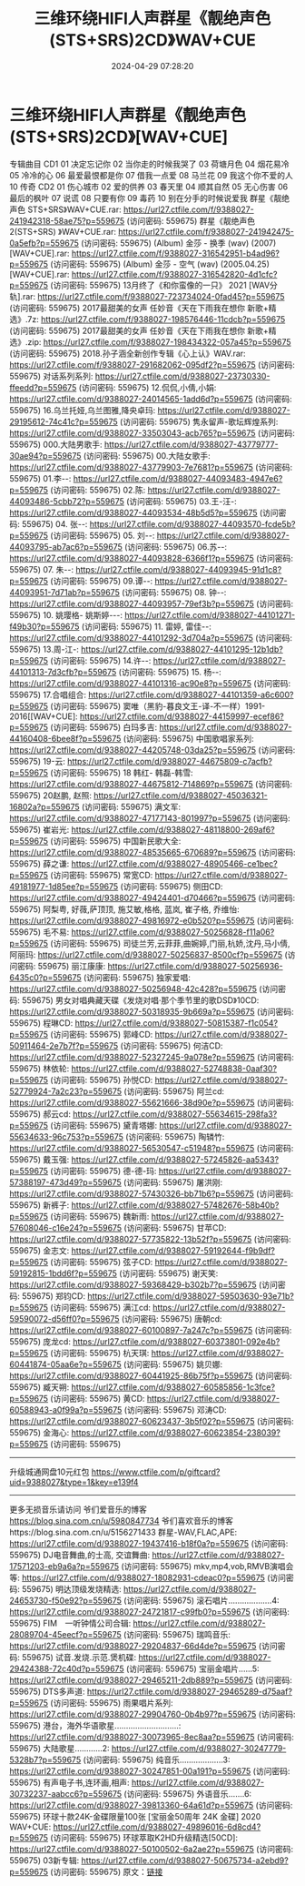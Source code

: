 ﻿---
title: 三维环绕HIFI人声群星《靓绝声色(STS+SRS)2CD》WAV+CUE
date: 2024-04-29 07:28:20
categories: WAV车载音乐、镜像
tags: 华语中文
---
# 三维环绕HIFI人声群星《靓绝声色(STS+SRS)2CD》[WAV+CUE]

专辑曲目
CD1
01 决定忘记你
02 当你走的时候我哭了
03 荷塘月色
04 烟花易冷
05 冷冷的心
06 最爱最恨都是你
07 借我一点爱
08 马兰花
09 我这个你不爱的人
10 传奇
CD2
01 伤心城市
02 爱的供养
03 春天里
04 顺其自然
05 无心伤害
06 最后的枫叶
07 说谎
08 只要有你
09 毒药
10 别在分手的时候说爱我
群星《靓绝声色 STS+SRS》WAV+CUE.rar: https://url27.ctfile.com/f/9388027-241942318-58ae75?p=559675
(访问密码: 559675)
群星《靓绝声色2(STS+SRS) 》WAV+CUE.rar: https://url27.ctfile.com/f/9388027-241942475-0a5efb?p=559675
(访问密码: 559675)
(Album) 金莎 - 换季 (wav) (2007) [WAV+CUE].rar: https://url27.ctfile.com/f/9388027-316542951-b4ad96?p=559675
(访问密码: 559675)
(Album) 金莎 - 空气 (wav) (2005.04.25) [WAV+CUE].rar: https://url27.ctfile.com/f/9388027-316542820-4d1cfc?p=559675
(访问密码: 559675)
13月终了《和你蛮像的一只》 2021 [WAV分轨].rar: https://url27.ctfile.com/f/9388027-723734024-0fad45?p=559675
(访问密码: 559675)
2017最甜美的女声 任妙音《天在下雨我在想你 新歌+精选》.7z: https://url27.ctfile.com/f/9388027-198576446-11cdcb?p=559675
(访问密码: 559675)
2017最甜美的女声 任妙音《天在下雨我在想你 新歌+精选》.zip: https://url27.ctfile.com/f/9388027-198434322-057a45?p=559675
(访问密码: 559675)
2018.孙子涵全新创作专辑《心上认》WAV.rar: https://url27.ctfile.com/f/9388027-291682062-095df2?p=559675
(访问密码: 559675)
对话系列系列: https://url27.ctfile.com/d/9388027-23730330-ffeedd?p=559675
(访问密码: 559675)
12.侃侃,小倩,小娟: https://url27.ctfile.com/d/9388027-24014565-1add6d?p=559675
(访问密码: 559675)
16.乌兰托娅,乌兰图雅,降央卓玛: https://url27.ctfile.com/d/9388027-29195612-74c41c?p=559675
(访问密码: 559675)
隽永留声-歌坛辉煌系列: https://url27.ctfile.com/d/9388027-33503043-acb765?p=559675
(访问密码: 559675)
000.大陆男歌手: https://url27.ctfile.com/d/9388027-43779777-30ae94?p=559675
(访问密码: 559675)
00.大陆女歌手: https://url27.ctfile.com/d/9388027-43779903-7e7681?p=559675
(访问密码: 559675)
01.李--: https://url27.ctfile.com/d/9388027-44093483-4947e6?p=559675
(访问密码: 559675)
02.陈: https://url27.ctfile.com/d/9388027-44093486-5cbb72?p=559675
(访问密码: 559675)
03.王-汪-: https://url27.ctfile.com/d/9388027-44093534-48b5d5?p=559675
(访问密码: 559675)
04. 张--: https://url27.ctfile.com/d/9388027-44093570-fcde5b?p=559675
(访问密码: 559675)
05. 刘--: https://url27.ctfile.com/d/9388027-44093795-ab7ac6?p=559675
(访问密码: 559675)
06.苏--: https://url27.ctfile.com/d/9388027-44093828-6366f1?p=559675
(访问密码: 559675)
07. 朱--: https://url27.ctfile.com/d/9388027-44093945-91d1c8?p=559675
(访问密码: 559675)
09.谭--: https://url27.ctfile.com/d/9388027-44093951-7d71ab?p=559675
(访问密码: 559675)
08. 钟--: https://url27.ctfile.com/d/9388027-44093957-79ef3b?p=559675
(访问密码: 559675)
10. 姚璎格- 姚斯婷---: https://url27.ctfile.com/d/9388027-44101271-f49b30?p=559675
(访问密码: 559675)
11. 雷婷, 雷佳--: https://url27.ctfile.com/d/9388027-44101292-3d704a?p=559675
(访问密码: 559675)
13.周-江-: https://url27.ctfile.com/d/9388027-44101295-12b1db?p=559675
(访问密码: 559675)
14.许--: https://url27.ctfile.com/d/9388027-44101313-7d3cfb?p=559675
(访问密码: 559675)
15. 杨--: https://url27.ctfile.com/d/9388027-44101316-ac90e8?p=559675
(访问密码: 559675)
17.合唱组合: https://url27.ctfile.com/d/9388027-44101359-a6c600?p=559675
(访问密码: 559675)
窦唯（黑豹-暮良文王-译-不一样）1991-2016[[WAV+CUE]: https://url27.ctfile.com/d/9388027-44159997-ecef86?p=559675
(访问密码: 559675)
白玛多吉: https://url27.ctfile.com/d/9388027-44160408-6bee8f?p=559675
(访问密码: 559675)
中国歌唱家系列: https://url27.ctfile.com/d/9388027-44205748-03da25?p=559675
(访问密码: 559675)
19-云: https://url27.ctfile.com/d/9388027-44675809-c7acfb?p=559675
(访问密码: 559675)
18 韩红- 韩磊-韩雪: https://url27.ctfile.com/d/9388027-44675812-714869?p=559675
(访问密码: 559675)
20赵鹏, 赵照: https://url27.ctfile.com/d/9388027-45036321-16802a?p=559675
(访问密码: 559675)
满文军: https://url27.ctfile.com/d/9388027-47177143-801997?p=559675
(访问密码: 559675)
崔岩光: https://url27.ctfile.com/d/9388027-48118800-269af6?p=559675
(访问密码: 559675)
中国新民歌大全: https://url27.ctfile.com/d/9388027-48535665-670689?p=559675
(访问密码: 559675)
薛之谦: https://url27.ctfile.com/d/9388027-48905466-ce1bec?p=559675
(访问密码: 559675)
常宽CD: https://url27.ctfile.com/d/9388027-49181977-1d85ee?p=559675
(访问密码: 559675)
侧田CD: https://url27.ctfile.com/d/9388027-49424401-d70466?p=559675
(访问密码: 559675)
阿梨粤, 好薇,萨顶顶, 施艾敏,格格, 蓝岚, 崔子格, 乔维怡: https://url27.ctfile.com/d/9388027-49816972-e0b520?p=559675
(访问密码: 559675)
毛不易: https://url27.ctfile.com/d/9388027-50256828-f11a06?p=559675
(访问密码: 559675)
司徒兰芳,云菲菲,曲婉婷,门丽,杭娇,沈丹,马小倩,阿丽玛: https://url27.ctfile.com/d/9388027-50256837-8500cf?p=559675
(访问密码: 559675)
丽江康康: https://url27.ctfile.com/d/9388027-50256936-6435c0?p=559675
(访问密码: 559675)
独家爱唱: https://url27.ctfile.com/d/9388027-50256948-42c428?p=559675
(访问密码: 559675)
男女对唱典藏天碟《发烧对唱·那个季节里的歌DSD》10CD: https://url27.ctfile.com/d/9388027-50318935-9b669a?p=559675
(访问密码: 559675)
程琳CD: https://url27.ctfile.com/d/9388027-50815387-f1c054?p=559675
(访问密码: 559675)
郭峰CD: https://url27.ctfile.com/d/9388027-50911464-2e7b7f?p=559675
(访问密码: 559675)
何洁CD: https://url27.ctfile.com/d/9388027-52327245-9a078e?p=559675
(访问密码: 559675)
林依轮: https://url27.ctfile.com/d/9388027-52748838-0aaf30?p=559675
(访问密码: 559675)
孙悦CD: https://url27.ctfile.com/d/9388027-52779924-7a2c23?p=559675
(访问密码: 559675)
阿兰cd: https://url27.ctfile.com/d/9388027-55621666-38d90e?p=559675
(访问密码: 559675)
郝云cd: https://url27.ctfile.com/d/9388027-55634615-298fa3?p=559675
(访问密码: 559675)
黛青塔娜: https://url27.ctfile.com/d/9388027-55634633-96c753?p=559675
(访问密码: 559675)
陶辚竹: https://url27.ctfile.com/d/9388027-56530547-c51948?p=559675
(访问密码: 559675)
戴玉强: https://url27.ctfile.com/d/9388027-57245826-aa5343?p=559675
(访问密码: 559675)
德-德-玛: https://url27.ctfile.com/d/9388027-57388197-473d49?p=559675
(访问密码: 559675)
屠洪刚: https://url27.ctfile.com/d/9388027-57430326-bb71b6?p=559675
(访问密码: 559675)
新裤子: https://url27.ctfile.com/d/9388027-57482676-58b40b?p=559675
(访问密码: 559675)
魏新雨: https://url27.ctfile.com/d/9388027-57608046-c16e24?p=559675
(访问密码: 559675)
甘苹CD: https://url27.ctfile.com/d/9388027-57735822-13b52f?p=559675
(访问密码: 559675)
金志文: https://url27.ctfile.com/d/9388027-59192644-f9b9df?p=559675
(访问密码: 559675)
弦子CD: https://url27.ctfile.com/d/9388027-59192815-1bdd6f?p=559675
(访问密码: 559675)
谢天笑: https://url27.ctfile.com/d/9388027-59368429-b302b7?p=559675
(访问密码: 559675)
郑钧CD: https://url27.ctfile.com/d/9388027-59503630-93e71b?p=559675
(访问密码: 559675)
满江cd: https://url27.ctfile.com/d/9388027-59590072-d56ff0?p=559675
(访问密码: 559675)
唐朝cd: https://url27.ctfile.com/d/9388027-60100897-7a247c?p=559675
(访问密码: 559675)
庞龙cd: https://url27.ctfile.com/d/9388027-60373801-092e4b?p=559675
(访问密码: 559675)
杭天琪: https://url27.ctfile.com/d/9388027-60441874-05aa6e?p=559675
(访问密码: 559675)
姚贝娜: https://url27.ctfile.com/d/9388027-60441925-86b75f?p=559675
(访问密码: 559675)
臧天朔: https://url27.ctfile.com/d/9388027-60585856-1c3fce?p=559675
(访问密码: 559675)
黄CD: https://url27.ctfile.com/d/9388027-60588943-a0f99a?p=559675
(访问密码: 559675)
邓涛CD: https://url27.ctfile.com/d/9388027-60623437-3b5f02?p=559675
(访问密码: 559675)
金海心: https://url27.ctfile.com/d/9388027-60623854-238039?p=559675
(访问密码: 559675)
**************************************************************************
升级城通网盘10元红包 https://www.ctfile.com/p/giftcard?uid=9388027&type=1&key=e139f4
**************************
更多无损音乐请访问
爷们爱音乐的博客
https://blog.sina.com.cn/u/5980847734
爷们喜欢音乐的博客https://blog.sina.com.cn/u/5156271433
群星-WAV,FLAC,APE: https://url27.ctfile.com/d/9388027-19437416-b18f0a?p=559675
(访问密码: 559675)
DJ电音舞曲,的士高, 交谊舞曲: https://url27.ctfile.com/d/9388027-17571203-eb9a6a?p=559675
(访问密码: 559675)
mkv,mp4,vob,RMVB演唱会等: https://url27.ctfile.com/d/9388027-18082931-cdeac0?p=559675
(访问密码: 559675)
明达顶级发烧精选: https://url27.ctfile.com/d/9388027-24653730-f50e92?p=559675
(访问密码: 559675)
滚石唱片...................4: https://url27.ctfile.com/d/9388027-24721817-c99fb0?p=559675
(访问密码: 559675)
FIM　一听钟情公司合辑: https://url27.ctfile.com/d/9388027-28089704-45eecf?p=559675
(访问密码: 559675)
瑞鸣音乐: https://url27.ctfile.com/d/9388027-29204837-66d4de?p=559675
(访问密码: 559675)
试音.发烧.示范.煲机碟: https://url27.ctfile.com/d/9388027-29424388-72c40d?p=559675
(访问密码: 559675)
宝丽金唱片......5: https://url27.ctfile.com/d/9388027-29465211-2db889?p=559675
(访问密码: 559675)
DTS多声道: https://url27.ctfile.com/d/9388027-29465289-d75aaf?p=559675
(访问密码: 559675)
雨果唱片系列: https://url27.ctfile.com/d/9388027-29904760-0b4b97?p=559675
(访问密码: 559675)
港台，海外华语歌星............................: https://url27.ctfile.com/d/9388027-30073965-8ec8aa?p=559675
(访问密码: 559675)
大陆歌星............2: https://url27.ctfile.com/d/9388027-30247779-5328b7?p=559675
(访问密码: 559675)
纯音乐...................3: https://url27.ctfile.com/d/9388027-30247851-00a191?p=559675
(访问密码: 559675)
有声电子书,连环画,相声: https://url27.ctfile.com/d/9388027-30732237-aabcc6?p=559675
(访问密码: 559675)
外语音乐.......6: https://url27.ctfile.com/d/9388027-39813360-64a61d?p=559675
(访问密码: 559675)
环球十款24K-金碟限量100张 [宝丽金50周年 24K 金碟] 2020 WAV+CUE: https://url27.ctfile.com/d/9388027-49896016-6d8cd4?p=559675
(访问密码: 559675)
环球萃取K2HD升级精选[50CD]: https://url27.ctfile.com/d/9388027-50100502-6a2ae2?p=559675
(访问密码: 559675)
03新专辑: https://url27.ctfile.com/d/9388027-50675734-a2ebd9?p=559675
(访问密码: 559675)
原文：[链接](https://blog.sina.com.cn/s/blog_1647c7e76010315e1.html)